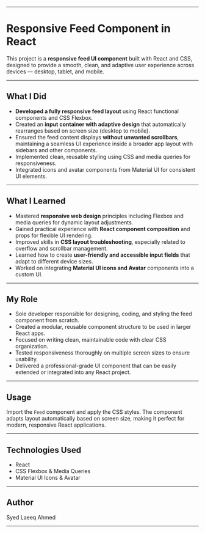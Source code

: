 
---

# Responsive Feed Component in React

This project is a **responsive feed UI component** built with React and CSS, designed to provide a smooth, clean, and adaptive user experience across devices — desktop, tablet, and mobile.

---

## What I Did

* **Developed a fully responsive feed layout** using React functional components and CSS Flexbox.
* Created an **input container with adaptive design** that automatically rearranges based on screen size (desktop to mobile).
* Ensured the feed content displays **without unwanted scrollbars**, maintaining a seamless UI experience inside a broader app layout with sidebars and other components.
* Implemented clean, reusable styling using CSS and media queries for responsiveness.
* Integrated icons and avatar components from Material UI for consistent UI elements.

---

## What I Learned

* Mastered **responsive web design** principles including Flexbox and media queries for dynamic layout adjustments.
* Gained practical experience with **React component composition** and props for flexible UI rendering.
* Improved skills in **CSS layout troubleshooting**, especially related to overflow and scrollbar management.
* Learned how to create **user-friendly and accessible input fields** that adapt to different device sizes.
* Worked on integrating **Material UI icons and Avatar** components into a custom UI.

---

## My Role

* Sole developer responsible for designing, coding, and styling the feed component from scratch.
* Created a modular, reusable component structure to be used in larger React apps.
* Focused on writing clean, maintainable code with clear CSS organization.
* Tested responsiveness thoroughly on multiple screen sizes to ensure usability.
* Delivered a professional-grade UI component that can be easily extended or integrated into any React project.

---

## Usage

Import the `Feed` component and apply the CSS styles. The component adapts layout automatically based on screen size, making it perfect for modern, responsive React applications.

---

## Technologies Used

* React
* CSS Flexbox & Media Queries
* Material UI Icons & Avatar

---

## Author

Syed Laeeq Ahmed

---

